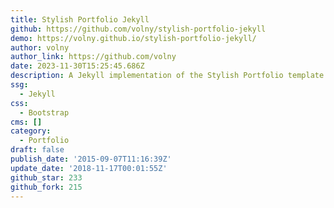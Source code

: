 ```yaml
---
title: Stylish Portfolio Jekyll
github: https://github.com/volny/stylish-portfolio-jekyll
demo: https://volny.github.io/stylish-portfolio-jekyll/
author: volny
author_link: https://github.com/volny
date: 2023-11-30T15:25:45.686Z
description: A Jekyll implementation of the Stylish Portfolio template by Start Bootstrap
ssg:
  - Jekyll
css:
  - Bootstrap
cms: []
category:
  - Portfolio
draft: false
publish_date: '2015-09-07T11:16:39Z'
update_date: '2018-11-17T00:01:55Z'
github_star: 233
github_fork: 215
---
```

